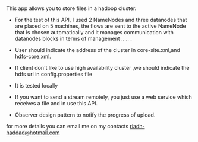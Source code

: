 # 

This app allows you to store files in a hadoop cluster.

 * For the test of this API, I used 2 NameNodes and three datanodes
  that are placed on 5 machines, the flows are sent to the active NameNode that is chosen automatically  and it manages communication with datanodes blocks in terms  of management ..... .

 * User should indicate the address of the cluster in core-site.xml,and hdfs-core.xml.
 * If client don't like to use high availability cluster ,we should indicate the hdfs url in config.properties file
 * It is tested locally 
 * If you want to send a stream remotely, you just use a  web service which receives a file and in use this API.
 
 * Observer design pattern to notify the progress of upload.
 
 for more details you can email me on my contacts riadh-haddad@hotmail.com
